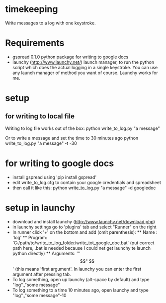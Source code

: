 timekeeping
===========
Write messages to a log with one keystroke.

# Requirements
* gspread 0.1.0 python package for writing to google docs
* launchy (http://www.launchy.net/) launch manager, to run the python script which does the actual logging in a single keystroke. You can use any launch manager of method you want of course. Launchy works for me.

# setup 
## for writing to local file
Writing to log file works out of the box:
    python write_to_log.py "a message"

Or to write a message and set the time to 30 minutes ago
    python write_to_log.py "a message" -t -30

# for writing to google docs
* install gspread using 'pip install gspread'
* edit write_to_log.cfg to contain your google credentials and spreadsheet
* then call it like this:
    python write_to_log.py "a message" -d googledoc

# setup in launchy
* download and install launchy (http://www.launchy.net/download.php)
* in launchy settings go to 'plugins' tab and select "Runner" on the right
* In runner click '+' on the bottom and add (omit parenthesis): 
** Name : 'log'
** Program: 'C:/path/to/write_to_log_folder/write_tot_google_doc.bat' (put correct path here, .bat is needed because I could net get launchy te launch python directly)
** Arguments: '"$$" $$'  (this means 'first argument'. In launchy you can enter the first argument after pressing tab.
* To log something, open up launchy (alt-space by default) and type "log",<tab>,"some message"
* To log something to a time 10 minutes ago, open launchy and type "log",<tab>,"some message"<tab>-10

